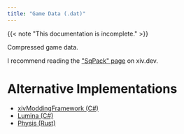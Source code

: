 ```yaml
---
title: "Game Data (.dat)"
---
```


{{< note "This documentation is incomplete." >}}

Compressed game data.

I recommend reading the ["SqPack" page](https://xiv.dev/data-files/sqpack) on xiv.dev.

# Alternative Implementations

* [xivModdingFramework (C#)](https://github.com/TexTools/xivModdingFramework/blob/master/xivModdingFramework/SqPack/FileTypes/Dat.cs)
* [Lumina (C#)](https://github.com/NotAdam/Lumina/blob/master/src/Lumina/Data/SqPackStream.cs)
* [Physis (Rust)](https://github.com/redstrate/physis/blob/main/src/gamedata.rs)
